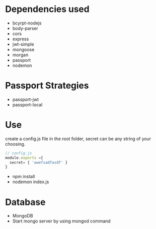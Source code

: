 # Dependencies used
- bcyrpt-nodejs
- body-parser
- cors
- express
- jwt-simple
- mongoose
- morgan
- passport
- nodemon

# Passport Strategies
- passport-jwt
- passport-local

# Use
create a config.js file in the root folder, secret can be any string of your choosing.
```javascript
// config.js
module.exports ={
  secret= { 'awefsadfasdf' }
}
```
- npm install
- nodemon index.js

# Database
- MongoDB
- Start mongo server by using mongod command
